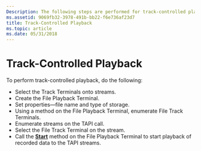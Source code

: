 ```yaml
---
Description: The following steps are performed for track-controlled playback.
ms.assetid: 9069fb32-3978-491b-bb22-f6e736af23d7
title: Track-Controlled Playback
ms.topic: article
ms.date: 05/31/2018
---
```


# Track-Controlled Playback

To perform track-controlled playback, do the following:

-   Select the Track Terminals onto streams.
-   Create the File Playback Terminal.
-   Set properties—file name and type of storage.
-   Using a method on the File Playback Terminal, enumerate File Track Terminals.
-   Enumerate streams on the TAPI call.
-   Select the File Track Terminal on the stream.
-   Call the [**Start**](/windows/desktop/api/tapi3if/nf-tapi3if-itmediacontrol-start) method on the File Playback Terminal to start playback of recorded data to the TAPI streams.

 

 



